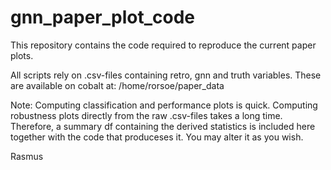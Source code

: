 # gnn_paper_plot_code

This repository contains the code required to reproduce the current paper plots.

All scripts rely on .csv-files containing retro, gnn and truth variables. These are available on cobalt at:  /home/rorsoe/paper_data

Note:
Computing classification and performance plots is quick.
Computing robustness plots directly from the raw .csv-files takes a long time. Therefore, a summary df containing the derived statistics is included here together with the code that produceses it. You may alter it as you wish.

Rasmus

